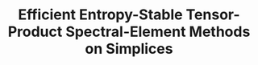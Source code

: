 ---
layout: default
title: Efficient Entropy-Stable Tensor-Product Spectral-Element Methods on Simplices
authors: Tristan Montoya and David W. Zingg
publication: European Congress on Computational Methods in Applied Sciences and Engineering
year: 2024
link: <a href="https://eccomas2024.org/event/contribution/4810566f-96da-11ee-8a2d-000c29ddfc0c"><i class="fas fa-link"></i>abstract</a>
list_order: 5
---
